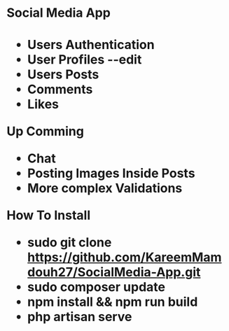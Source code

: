 <h1>Social Media App<h1>

* Users Authentication
* User Profiles --edit
* Users Posts
* Comments
* Likes 

Up Comming

* Chat
* Posting Images Inside Posts
* More complex Validations

How To Install

* sudo git clone https://github.com/KareemMamdouh27/SocialMedia-App.git
* sudo composer update
* npm install && npm run build
* php artisan serve
